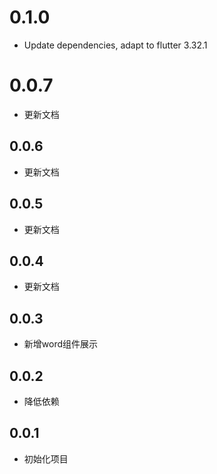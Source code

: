 #  0.1.0

* Update dependencies, adapt to flutter 3.32.1

#  0.0.7

* 更新文档

## 0.0.6

* 更新文档

## 0.0.5

* 更新文档

## 0.0.4

* 更新文档

## 0.0.3

* 新增word组件展示

## 0.0.2

* 降低依赖


## 0.0.1

* 初始化项目
